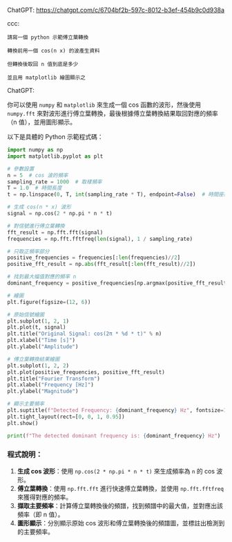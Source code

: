 
ChatGPT: https://chatgpt.com/c/6704bf2b-597c-8012-b3ef-454b9c0d938a

ccc:

    請寫一個 python 示範傅立葉轉換

    轉換前用一個 cos(n x) 的波產生資料

    但轉換後取回 n 值到底是多少

    並且用 matplotlib 繪圖顯示之

ChatGPT:

你可以使用 `numpy` 和 `matplotlib` 來生成一個 cos 函數的波形，然後使用 `numpy.fft` 來對波形進行傅立葉轉換，最後根據傅立葉轉換結果取回對應的頻率（n 值），並用圖形顯示。

以下是具體的 Python 示範程式碼：

```python
import numpy as np
import matplotlib.pyplot as plt

# 參數設置
n = 5  # cos 波的頻率
sampling_rate = 1000  # 取樣頻率
T = 1.0  # 時間長度
t = np.linspace(0, T, int(sampling_rate * T), endpoint=False)  # 時間座標

# 生成 cos(n * x) 波形
signal = np.cos(2 * np.pi * n * t)

# 對信號進行傅立葉轉換
fft_result = np.fft.fft(signal)
frequencies = np.fft.fftfreq(len(signal), 1 / sampling_rate)

# 只取正頻率部分
positive_frequencies = frequencies[:len(frequencies)//2]
positive_fft_result = np.abs(fft_result[:len(fft_result)//2])

# 找到最大幅值對應的頻率 n
dominant_frequency = positive_frequencies[np.argmax(positive_fft_result)]

# 繪圖
plt.figure(figsize=(12, 6))

# 原始信號繪圖
plt.subplot(1, 2, 1)
plt.plot(t, signal)
plt.title("Original Signal: cos(2π * %d * t)" % n)
plt.xlabel("Time [s]")
plt.ylabel("Amplitude")

# 傅立葉轉換結果繪圖
plt.subplot(1, 2, 2)
plt.plot(positive_frequencies, positive_fft_result)
plt.title("Fourier Transform")
plt.xlabel("Frequency [Hz]")
plt.ylabel("Magnitude")

# 顯示主要頻率
plt.suptitle(f"Detected Frequency: {dominant_frequency} Hz", fontsize=16)
plt.tight_layout(rect=[0, 0, 1, 0.95])
plt.show()

print(f"The detected dominant frequency is: {dominant_frequency} Hz")
```

### 程式說明：
1. **生成 cos 波形**：使用 `np.cos(2 * np.pi * n * t)` 來生成頻率為 `n` 的 cos 波形。
2. **傅立葉轉換**：使用 `np.fft.fft` 進行快速傅立葉轉換，並使用 `np.fft.fftfreq` 來獲得對應的頻率。
3. **擷取主要頻率**：計算傅立葉轉換後的頻譜，找到頻譜中的最大值，並對應出該頻率（即 n 值）。
4. **圖形顯示**：分別顯示原始 cos 波形和傅立葉轉換後的頻譜圖，並標註出檢測到的主要頻率。
